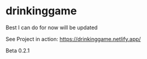 # drinkinggame
Best I can do for now will be updated

See Project in action: https://drinkinggame.netlify.app/

Beta 0.2.1
